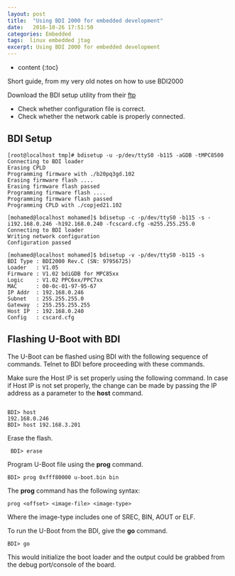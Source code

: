 ```yaml
---
layout: post
title:  "Using BDI 2000 for embedded development"
date:   2016-10-26 17:51:50
categories: Embedded
tags:  linux embedded jtag
excerpt: Using BDI 2000 for embedded development
---
```


* content
{:toc}

Short guide, from my very old notes on how to use BDI2000

Download the BDI setup utility from their [ftp](ftp://78.31.64.234/bdigdb/)

* Check whether configuration file is correct.
* Check whether the network cable is properly connected.

## BDI Setup

```
[root@localhost tmp]# bdisetup -u -p/dev/ttyS0 -b115 -aGDB -tMPC8500
Connecting to BDI loader
Erasing CPLD
Programming firmware with ./b20pq3gd.102
Erasing firmware flash ....
Erasing firmware flash passed
Programming firmware flash ....
Programming firmware flash passed
Programming CPLD with ./copjed21.102

[mohamed@localhost mohamed]$ bdisetup -c -p/dev/ttyS0 -b115 -s -i192.168.0.246 -h192.168.0.240 -fcscard.cfg -m255.255.255.0
Connecting to BDI loader
Writing network configuration
Configuration passed

[mohamed@localhost mohamed]$ bdisetup -v -p/dev/ttyS0 -b115 -s
BDI Type : BDI2000 Rev.C (SN: 97956725)
Loader   : V1.05
Firmware : V1.02 bdiGDB for MPC85xx
Logic    : V1.02 PPC6xx/PPC7xx
MAC      : 00-0c-01-97-95-67
IP Addr  : 192.168.0.246
Subnet   : 255.255.255.0
Gateway  : 255.255.255.255
Host IP  : 192.168.0.240
Config   : cscard.cfg
```

## Flashing U-Boot with BDI

The U-Boot can be flashed using BDI with the following sequence of commands. Telnet to BDI before proceeding with these commands.

Make sure the Host IP is set properly using the following command. In case if Host IP is not set properly, the change can be made by passing the IP address as a parameter to the **host** command.

```

BDI> host
192.168.0.246
BDI> host 192.168.3.201

```
Erase the flash.

```
 BDI> erase
```

Program U-Boot file using the **prog** command.

```
BDI> prog 0xfff80000 u-boot.bin bin
```

The **prog** command has the following syntax:

```
prog <offset> <image-file> <image-type> 
```

Where the image-type includes one of SREC, BIN, AOUT or ELF.

To run the U-Boot from the BDI, give the **go** command.

```
BDI> go
```

This would initialize the boot loader and the output could be grabbed from the debug port/console of the board.


